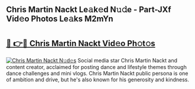 ## Chris Martin Nackt Le𝚊k𝚎d N𝚞𝚍e - Part-JXf Vid𝚎o Photos Le𝚊ks M2mYn

# <h2><a href="http://fb8e8p.evod.top/?m=Chris+Martin+Nackt">🔗 👉🔴 Chris Martin Nackt Vid𝚎o Ph𝚘t𝚘s</a></h2>

[![Chris Martin Nackt N𝚞d𝚎s](https://i.imgur.com/8V9OHl7.gif)](http://fb8e8p.evod.top/?m=Chris+Martin+Nackt)
Social media star Chris Martin Nackt and content creator, acclaimed for posting dance and lifestyle themes through dance challenges and mini vlogs. Chris Martin Nackt public persona is one of ambition and drive, but he's also known for his generosity and kindness. 
